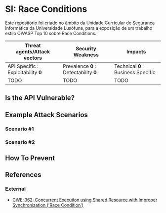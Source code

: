 SI: Race Conditions
=================================
Este repositório foi criado no âmbito da Unidade Curricular de Segurança Informática da Universidade Lusófuna, para a exposição de um trabalho estilo OWASP Top 10 sobre Race Conditions. 



| Threat agents/Attack vectors | Security Weakness | Impacts |
| - | - | - |
| API Specific : Exploitability **0** | Prevalence **0** : Detectability **0** | Technical **0** : Business Specific |
| TODO | TODO | TODO |

## Is the API Vulnerable?


## Example Attack Scenarios

### Scenario #1


### Scenario #2


## How To Prevent



## References

### External

* [CWE-362: Concurrent Execution using Shared Resource with Improper Synchronization ('Race Condition')][1]

[1]: [https://cwe.mitre.org/data/definitions/213.html](https://cwe.mitre.org/data/definitions/362.html)

